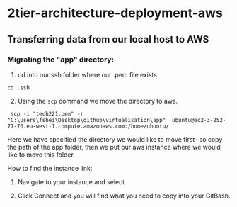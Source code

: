 # 2tier-architecture-deployment-aws


## Transferring data from our local host to AWS

### Migrating the "app" directory:

1. cd into our ssh folder where our .pem file exists

```
cd .ssh
```

2. Using the `scp` command we move the directory to aws.

```
 scp -i "tech221.pem" -r "C:\Users\fshei\Desktop\github\virtualisation\app"  ubuntu@ec2-3-252-77-70.eu-west-1.compute.amazonaws.com:/home/ubuntu/

 ```

Here we have specified the directory we would like to move first- so copy the path of the app folder, then we put our aws instance where we would like to move this folder.

How to find the instance link:

1. Navigate to your instance and select


2. Click Connect and you will find what you need to copy into your GitBash. 


